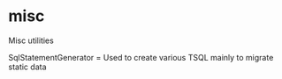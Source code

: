 # misc
Misc utilities

SqlStatementGenerator = Used to create various TSQL mainly to migrate static data
